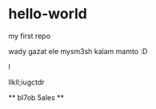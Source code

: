 # hello-world
my first repo

wady gazat ele mysm3sh kalam mamto :D

l

llkll;iugctdr

** bl7ob 5ales **
